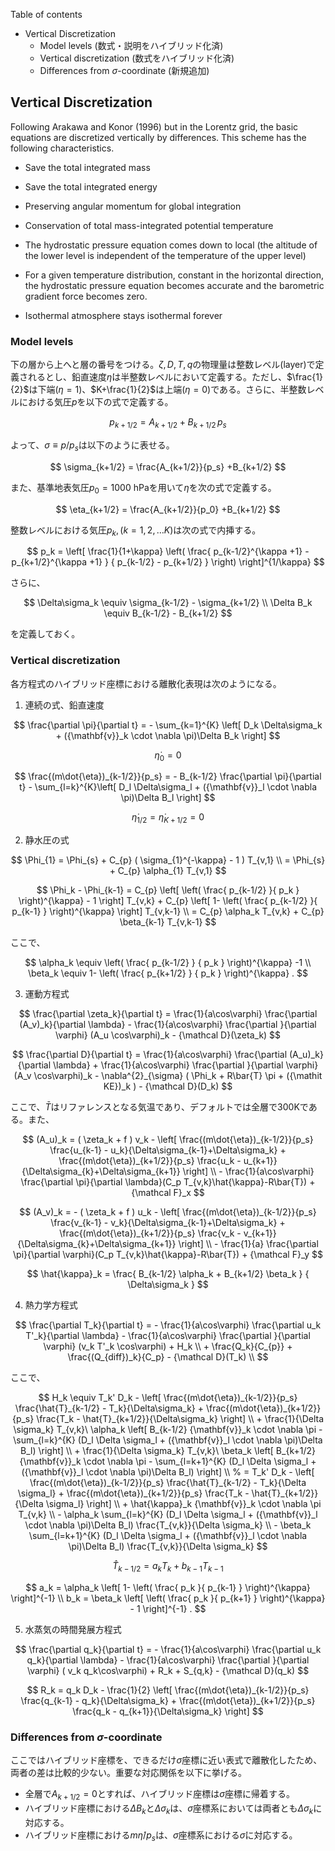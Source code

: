 Table of contents

- Vertical Discretization
  - Model levels (数式・説明をハイブリッド化済)
  - Vertical discretization (数式をハイブリッド化済)
  - Differences from $\sigma$-coordinate (新規追加)

## Vertical Discretization

Following Arakawa and Konor (1996) but in the Lorentz grid, the basic equations are discretized vertically by differences. This scheme has the following characteristics.

 - Save the total integrated mass

 - Save the total integrated energy

 - Preserving angular momentum for global integration

 - Conservation of total mass-integrated potential temperature

 - The hydrostatic pressure equation comes down to local (the altitude of the lower level is independent of the temperature of the upper level)

 - For a given temperature distribution, constant in the horizontal direction, the hydrostatic pressure equation becomes accurate and the barometric gradient force becomes zero.

 - Isothermal atmosphere stays isothermal forever

### Model levels

下の層から上へと層の番号をつける。$\zeta,D,T,q$の物理量は整数レベル(layer)で定義されるとし、鉛直速度$\dot{\eta}$は半整数レベルにおいて定義する。ただし、$\frac{1}{2}$は下端($\eta=1$)、$K+\frac{1}{2}$は上端($\eta=0$)である。さらに、半整数レベルにおける気圧$p$を以下の式で定義する。

$$
p_{k+1/2} = A_{k+1/2} +B_{k+1/2}\,p_s
$$

よって、$\sigma\equiv p/p_s$は以下のように表せる。

$$
\sigma_{k+1/2} = \frac{A_{k+1/2}}{p_s} +B_{k+1/2}
$$

また、基準地表気圧$p_0=1000\ \mathrm{hPa}$を用いて$\eta$を次の式で定義する。

$$
\eta_{k+1/2} = \frac{A_{k+1/2}}{p_0} +B_{k+1/2}
$$

整数レベルにおける気圧$p_k, (k=1,2,\ldots K)$は次の式で内挿する。

$$
 p_k = \left[ \frac{1}{1+\kappa}
                     \left( \frac{  p_{k-1/2}^{\kappa +1}
                                  - p_{k+1/2}^{\kappa +1}      }
                                  { p_{k-1/2} - p_{k+1/2} }
                     \right)
              \right]^{1/\kappa}
$$

さらに、

$$
  \Delta\sigma_k \equiv \sigma_{k-1/2} - \sigma_{k+1/2} \\
  \Delta B_k \equiv B_{k-1/2} - B_{k+1/2}
$$

を定義しておく。

### Vertical discretization

各方程式のハイブリッド座標における離散化表現は次のようになる。

1. 連続の式、鉛直速度

$$
  \frac{\partial \pi}{\partial t}
 = - \sum_{k=1}^{K} \left[ D_k \Delta\sigma_k + ({\mathbf{v}}_k \cdot \nabla \pi)\Delta B_k \right]
$$

$$
  \dot{\eta}_0 = 0
$$

$$
  \frac{(m\dot{\eta})_{k-1/2}}{p_s}
 = - B_{k-1/2} \frac{\partial \pi}{\partial t} - \sum_{l=k}^{K}\left[ D_l \Delta\sigma_l + ({\mathbf{v}}_l \cdot \nabla \pi)\Delta B_l \right]
$$

$$
  \dot{\eta}_{1/2} = \dot{\eta}_{K+1/2} = 0
$$

2. 静水圧の式

$$
 \Phi_{1}  =  \Phi_{s} + C_{p} ( \sigma_{1}^{-\kappa} - 1  ) T_{v,1} \\
           =  \Phi_{s} + C_{p} \alpha_{1} T_{v,1} 
$$

$$
 \Phi_k - \Phi_{k-1} 
   =  C_{p}
   \left[ \left( \frac{ p_{k-1/2} }{ p_k } \right)^{\kappa}
          - 1 \right] T_{v,k} 
       + C_{p}
   \left[ 1- 
         \left( \frac{ p_{k-1/2} }{ p_{k-1} } \right)^{\kappa}
              \right] T_{v,k-1} \\
   =    C_{p} \alpha_k T_{v,k} + C_{p} \beta_{k-1} T_{v,k-1}
$$

ここで、

$$
 \alpha_k \equiv \left( \frac{ p_{k-1/2} }
                               { p_k } \right)^{\kappa} -1 \\
 \beta_k \equiv  1- \left( \frac{ p_{k+1/2} }
                               { p_k } \right)^{\kappa} .
$$

3. 運動方程式

$$
  \frac{\partial \zeta_k}{\partial t} 
        =   \frac{1}{a\cos\varphi} 
            \frac{\partial (A_v)_k}{\partial \lambda}
          - \frac{1}{a\cos\varphi} 
            \frac{\partial }{\partial \varphi} (A_u \cos\varphi)_k
          - {\mathcal D}(\zeta_k) 
$$


$$
  \frac{\partial D}{\partial t} 
        =   \frac{1}{a\cos\varphi} 
            \frac{\partial (A_u)_k}{\partial \lambda}
          + \frac{1}{a\cos\varphi} 
            \frac{\partial }{\partial \varphi} (A_v \cos\varphi)_k
          - \nabla^{2}_{\sigma}
           ( \Phi_k + R\bar{T} \pi 
             + ({\mathit KE})_k )
          - {\mathcal D}(D_k) 
$$

ここで、$\bar{T}$はリファレンスとなる気温であり、デフォルトでは全層で300Kである。また、

$$
  (A_u)_k
    =  ( \zeta_k + f ) v_k 
             - \left[ \frac{(m\dot{\eta})_{k-1/2}}{p_s} \frac{u_{k-1} - u_k}{\Delta\sigma_{k-1}+\Delta\sigma_k}
               + \frac{(m\dot{\eta})_{k+1/2}}{p_s} \frac{u_k   - u_{k+1}}{\Delta\sigma_{k}+\Delta\sigma_{k+1}} \right]
            \\
           - \frac{1}{a\cos\varphi} \frac{\partial \pi}{\partial \lambda}(C_p T_{v,k}\hat{\kappa}-R\bar{T})
             + {\mathcal F}_x
$$

$$
  (A_v)_k
    =  - ( \zeta_k + f ) u_k 
             - \left[ \frac{(m\dot{\eta})_{k-1/2}}{p_s} \frac{v_{k-1} - v_k}{\Delta\sigma_{k-1}+\Delta\sigma_k}
               + \frac{(m\dot{\eta})_{k+1/2}}{p_s} \frac{v_k   - v_{k+1}}{\Delta\sigma_{k}+\Delta\sigma_{k+1}} \right]
            \\
           - \frac{1}{a} \frac{\partial \pi}{\partial \varphi}(C_p T_{v,k}\hat{\kappa}-R\bar{T})
             + {\mathcal F}_y
$$

$$
   \hat{\kappa}_k 
    = \frac{ B_{k-1/2} \alpha_k + B_{k+1/2} \beta_k }
            { \Delta\sigma_k                                  } 
$$

4. 熱力学方程式

$$
  \frac{\partial T_k}{\partial t}
     =  - \frac{1}{a\cos\varphi}
               \frac{\partial u_k T'_k}{\partial \lambda}
          - \frac{1}{a\cos\varphi}
               \frac{\partial }{\partial \varphi} (v_k T'_k \cos\varphi)
          + H_k  \\
        + \frac{Q_k}{C_{p}}
          + \frac{(Q_{diff})_k}{C_p} 
          - {\mathcal D}(T_k)  \\
$$

ここで、

$$
   H_k 
     \equiv  T_k' D_k
              - \left[   \frac{(m\dot{\eta})_{k-1/2}}{p_s} \frac{\hat{T}_{k-1/2} - T_k}{\Delta\sigma_k}
               + \frac{(m\dot{\eta})_{k+1/2}}{p_s} \frac{T_k - \hat{T}_{k+1/2}}{\Delta\sigma_k} \right]
                \\
        + \frac{1}{\Delta \sigma_k} T_{v,k}\ \alpha_k
                    \left[ B_{k-1/2} {\mathbf{v}}_k \cdot \nabla \pi
                          - \sum_{l=k}^{K} 
                           (D_l \Delta \sigma_l + ({\mathbf{v}}_l \cdot \nabla \pi)\Delta B_l)
                    \right] \\
          + \frac{1}{\Delta \sigma_k} T_{v,k}\ \beta_k
                     \left[ B_{k+1/2} {\mathbf{v}}_k \cdot \nabla \pi
                          - \sum_{l=k+1}^{K} 
                           (D_l \Delta \sigma_l + ({\mathbf{v}}_l \cdot \nabla \pi)\Delta B_l)
                    \right] \\
%
     =  T_k' D_k 
          - \left[ \frac{(m\dot{\eta})_{k-1/2}}{p_s} \frac{\hat{T}_{k-1/2} - T_k}{\Delta \sigma_l}
               + \frac{(m\dot{\eta})_{k+1/2}}{p_s} \frac{T_k - \hat{T}_{k+1/2}}{\Delta \sigma_l} \right]
                \\
        + \hat{\kappa}_k {\mathbf{v}}_k \cdot \nabla \pi T_{v,k} 
                \\
        - \alpha_k \sum_{l=k}^{K} 
                           (D_l \Delta \sigma_l + ({\mathbf{v}}_l \cdot \nabla \pi)\Delta B_l)
                            \frac{T_{v,k}}{\Delta \sigma_k} 
                \\
        - \beta_k \sum_{l=k+1}^{K} 
                           (D_l \Delta \sigma_l + ({\mathbf{v}}_l \cdot \nabla \pi)\Delta B_l)
                            \frac{T_{v,k}}{\Delta \sigma_k}
$$

$$
  \hat{T}_{k-1/2}
   = a_k T_k + b_{k-1} T_{k-1}
$$

$$
  a_k  =  \alpha_k 
              \left[ 1- \left( \frac{ p_k }{ p_{k-1} }
                        \right)^{\kappa} \right]^{-1}   \\
  b_k  =  \beta_k 
              \left[ \left( \frac{ p_k }{ p_{k+1} } 
                     \right)^{\kappa} - 1 \right]^{-1} .  
$$

5. 水蒸気の時間発展方程式

$$
  \frac{\partial q_k}{\partial t}
      =   - \frac{1}{a\cos\varphi} 
               \frac{\partial u_k q_k}{\partial \lambda}
          - \frac{1}{a\cos\varphi}
               \frac{\partial }{\partial \varphi} ( v_k q_k\cos\varphi)
          + R_k 
          + S_{q,k}
          - {\mathcal D}(q_k) 
$$

$$
R_k  =  q_k D_k 
       - \frac{1}{2} 
             \left[   \frac{(m\dot{\eta})_{k-1/2}}{p_s} \frac{q_{k-1} - q_k}{\Delta\sigma_k}
               + \frac{(m\dot{\eta})_{k+1/2}}{p_s} \frac{q_k   - q_{k+1}}{\Delta\sigma_k} \right]
$$

### Differences from $\sigma$-coordinate

ここではハイブリッド座標を、できるだけ$\sigma$座標に近い表式で離散化したため、両者の差は比較的少ない。重要な対応関係を以下に挙げる。

- 全層で$A_{k+1/2}=0$とすれば、ハイブリッド座標は$\sigma$座標に帰着する。
- ハイブリッド座標における$\Delta B_k$と$\Delta \sigma_k$は、$\sigma$座標系においては両者とも$\Delta \sigma_k$に対応する。
- ハイブリッド座標における$m\dot{\eta}/p_s$は、$\sigma$座標系における$\dot{\sigma}$に対応する。